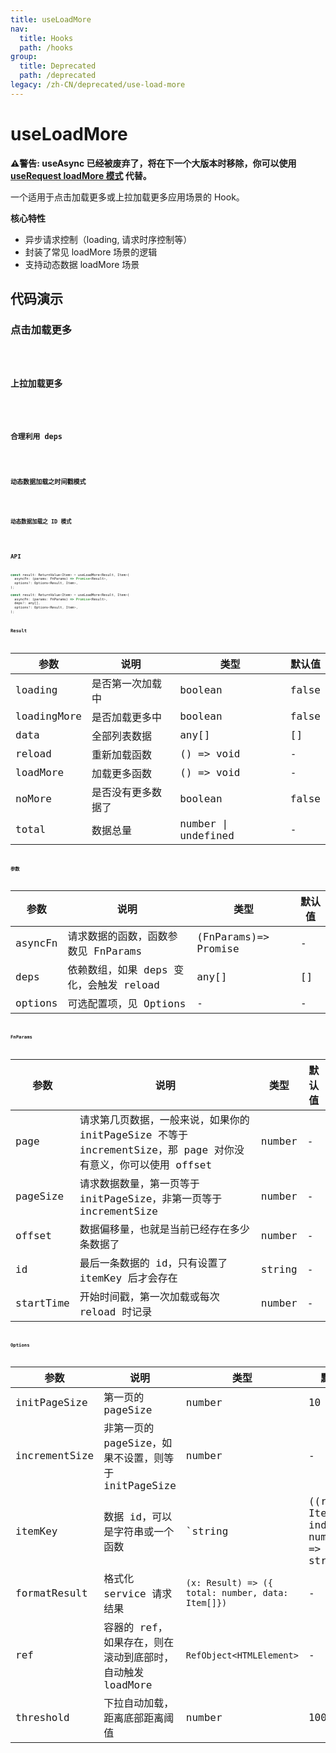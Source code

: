 ```yaml
---
title: useLoadMore
nav:
  title: Hooks
  path: /hooks
group:
  title: Deprecated
  path: /deprecated
legacy: /zh-CN/deprecated/use-load-more
---
```


# useLoadMore

<Alert>
<b>⚠️警告: useAsync 已经被废弃了，将在下一个大版本时移除，你可以使用 <a href="/zh-CN/async?anchor=加载更多">useRequest loadMore 模式</a> 代替。</b>
</Alert>

一个适用于点击加载更多或上拉加载更多应用场景的 Hook。

**核心特性**

* 异步请求控制（loading, 请求时序控制等）
* 封装了常见 loadMore 场景的逻辑
* 支持动态数据 loadMore 场景

## 代码演示

### 点击加载更多

<code src="./demo/demo1.tsx" />

### 上拉加载更多

<code src="./demo/demo2.tsx" />

### 合理利用 deps

<code src="./demo/demo3.tsx" />

### 动态数据加载之时间戳模式

<code src="./demo/demo4.tsx" />

### 动态数据加载之 ID 模式

<code src="./demo/demo5.tsx" />

## API

```javascript
const result: ReturnValue<Item> = useLoadMore<Result, Item>(
  asyncFn: (params: FnParams) => Promise<Result>,
  options?: Options<Result, Item>,
);

const result: ReturnValue<Item> = useLoadMore<Result, Item>(
  asyncFn: (params: FnParams) => Promise<Result>,
  deps?: any[],
  options?: Options<Result, Item>,
);

```

### Result

| 参数        | 说明               | 类型       | 默认值      |
|-------------|--------------------|------------|-------------|
| loading     | 是否第一次加载中   | boolean    | false       |
| loadingMore | 是否加载更多中     | boolean    | false       |
| data        | 全部列表数据       | any[]      | []          |
| reload      | 重新加载函数       | () => void | -           |
| loadMore    | 加载更多函数       | () => void | -           |
| noMore      | 是否没有更多数据了 | boolean    | false       |
| total       | 数据总量           | number \| undefined|- |


### 参数

| 参数    | 说明                                    | 类型               | 默认值 |
|---------|-----------------------------------------|--------------------|--------|
| asyncFn | 请求数据的函数，函数参数见 FnParams       | (FnParams)=> Promise | -      |
| deps    | 依赖数组，如果 deps 变化，会触发 reload   | any[]              | []     |
| options | 可选配置项，见 Options                  | -                  | -      |


### FnParams

| 参数      | 说明                                                                                                          | 类型   | 默认值 |
|-----------|---------------------------------------------------------------------------------------------------------------|--------|--------|
| page      | 请求第几页数据，一般来说，如果你的 initPageSize 不等于 incrementSize，那 page 对你没有意义，你可以使用 offset | number | -      |
| pageSize  | 请求数据数量，第一页等于 initPageSize，非第一页等于 incrementSize                                             | number | -      |
| offset    | 数据偏移量，也就是当前已经存在多少条数据了                                                                    | number | -      |
| id        | 最后一条数据的 id，只有设置了 itemKey 后才会存在                                                              | string | -      |
| startTime | 开始时间戳，第一次加载或每次 reload 时记录                                                                    | number | -      |


### Options

| 参数          | 说明                                                      | 类型                                                 | 默认值 |
|---------------|-----------------------------------------------------------|------------------------------------------------------|--------|
| initPageSize  | 第一页的 pageSize                                         | number                                               | 10     |
| incrementSize | 非第一页的 pageSize，如果不设置，则等于 initPageSize      | number                                               | -      |
| itemKey       | 数据 id，可以是字符串或一个函数                           | `string | ((record: Item, index: number) => string)` | -      |
| formatResult  | 格式化 service 请求结果                                   | `(x: Result) => ({ total: number, data: Item[]})`    | -      |
| ref           | 容器的 ref，如果存在，则在滚动到底部时，自动触发 loadMore | `RefObject<HTMLElement>`                             | -      |
| threshold     | 下拉自动加载，距离底部距离阈值                            | number                                               | 100    |
